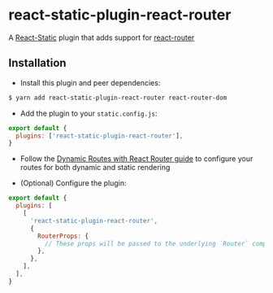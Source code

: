 # react-static-plugin-react-router

A [React-Static](https://react-static.js.org) plugin that adds support for [react-router](https://reacttraining.com/react-router/web/guides/quick-start)

## Installation

- Install this plugin and peer dependencies:

```bash
$ yarn add react-static-plugin-react-router react-router-dom
```

- Add the plugin to your `static.config.js`:

```javascript
export default {
  plugins: ['react-static-plugin-react-router'],
}
```

- Follow the [Dynamic Routes with React Router guide](/docs/guides/dynamic-routes-react-router) to configure your routes for both dynamic and static rendering

- (Optional) Configure the plugin:

```javascript
export default {
  plugins: [
    [
      'react-static-plugin-react-router',
      {
        RouterProps: {
          // These props will be passed to the underlying `Router` component
        },
      },
    ],
  ],
}
```
